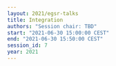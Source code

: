 ```yaml
---
layout: 2021/egsr-talks
title: Integration
authors: "Session chair: TBD"
start: "2021-06-30 15:00:00 CEST"
end: "2021-06-30 15:50:00 CEST"
session_id: 7
year: 2021
---
```

